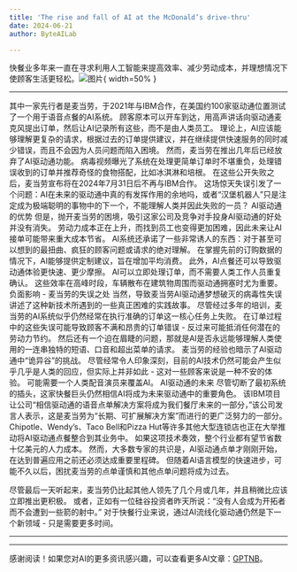 ```yaml
---
title: 'The rise and fall of AI at the McDonald’s drive-thru'
date: 2024-06-21
author: ByteAILab

---
```


快餐业多年来一直在寻求利用人工智能来提高效率、减少劳动成本，并理想情况下使顾客生活更轻松。![图片](https://www.artificialintelligence-news.com/wp-content/uploads/sites/9/2024/06/jurij-kenda-OcMKDx5y11A-unsplash-scaled.jpg){ width=50% }

---
 其中一家先行者是麦当劳，于2021年与IBM合作，在美国约100家驱动通位置测试了一个用于语音点餐的AI系统。
顾客原本可以开车到达，用高声讲话向驱动通麦克风提出订单，然后让AI记录所有这些，而不是由人类员工。 理论上，AI应该能够理解更复杂的请求，根据过去的订单提供建议，并在继续提供快速服务的同时减少错误，而且不会因为人员问题而陷入困境。
然而，麦当劳在推出几年后已经放弃了AI驱动通功能。 病毒视频曝光了系统在处理更简单订单时不堪重负，处理错误收到的订单并推荐奇怪的食物搭配，比如冰淇淋和培根。 在这些公开失败之后，麦当劳宣布将在2024年7月31日后不再与IBM合作。
这场惊天失误引发了一个问题：AI在未来的驱动通中真的有发挥作用的余地吗，或者“汉堡机器人”只是注定成为极端聪明的事物中的下一个，不能理解人类并因此失败的一员？
AI驱动通的优势
但是，抛开麦当劳的困境，吸引这家公司及竞争对手投身AI驱动通的好处并没有消失。 劳动力成本正在上升，而找到员工也变得更加困难，因此未来让AI接单可能带来重大成本节省。
AI系统还承诺了一些非常诱人的东西：对于甚至可以想到的最扭曲、疯狂的顾客问题或请求的绝对理解。 在掌握先前的订购数据的情况下，AI能够提供定制建议，旨在增加平均消费。
此外，AI点餐还可以导致驱动通体验更快速、更少摩擦。 AI可以立即处理订单，而不需要人类工作人员重复确认。 这些效率在高峰时段，车辆散布在建筑物周围而驱动通拥塞时尤为重要。
负面影响 - 麦当劳的失误之处
当然，导致麦当劳AI驱动通梦想破灭的病毒性失误讲述了这种新技术所遇到的一些真正困难的实践故事。 尽管经过多年的培训，麦当劳的AI系统似乎仍然经常在执行准确的订单这一核心任务上失败。
在订单过程中的这些失误可能导致顾客不满和昂贵的订单错误 - 反过来可能抵消任何潜在的劳动力节约。 然后还有一个迫在眉睫的问题，那就是AI是否永远能够理解人类使用的一连串独特的短语、口音和超出菜单的请求。
麦当劳的经验也暗示了AI驱动通中“诡异谷”的挑战。 尽管经常令人印象深刻，目前的AI技术仍然可能会产生似乎几乎是人类的回应，但实际上并非如此 - 这对一些顾客来说是一种不安的体验。 可能需要一个人类配音演员来覆盖AI。
AI驱动通的未来
尽管切断了最初系统的插头，这家快餐巨头仍然相信AI将成为未来驱动通中的重要角色。 该IBM项目让公司“相信驱动通的语音点单解决方案将成为我们餐厅未来的一部分，”该公司发言人表示，这是麦当劳为“长期、可扩展解决方案”而进行的更广泛努力的一部分。
Chipotle、Wendy’s、Taco Bell和Pizza Hut等许多其他大型连锁店也正在大举推动将AI驱动通点餐整合到其业务中。 如果这项技术奏效，整个行业都有望节省数十亿美元的人力成本。
然而，大多数专家的共识是，AI驱动通点单才刚刚开始，在达到普遍应用之前还必须达成重要里程碑。 但随着AI语言模型的快速进步，可能不久以后，困扰麦当劳的点单谨慎和其他点单问题将成为过去。

尽管最后一天听起来，麦当劳仍比起其他人领先了几个月或几年，并且稍微比应该立即推出更积极。 或者，正如有一位硅谷投资者昨天所说：“没有人会成为开拓者而不会遭到一些箭的射中。” 对于快餐行业来说，通过AI流线化驱动通仍然是下一个新领域 - 只是需要更多时间。

---
---
感谢阅读！如果您对AI的更多资讯感兴趣，可以查看更多AI文章：[GPTNB](https://gptnb.com)。